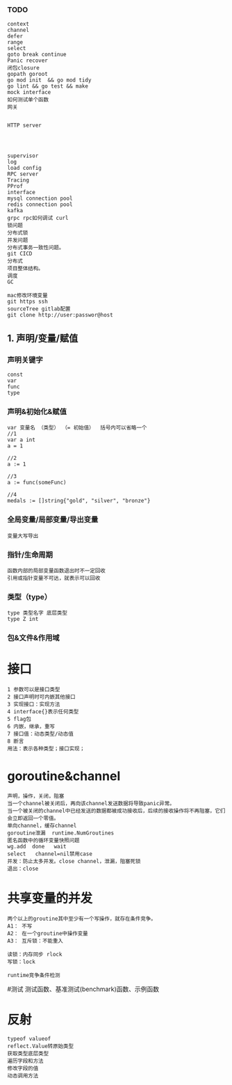 ### TODO
    context
    channel
    defer
    range
    select
    goto break continue
    Panic recover
    闭包closure
    gopath goroot
    go mod init  && go mod tidy
    go lint && go test && make
    mock interface
    如何测试单个函数
    网关
    
   
    HTTP server
    
    
    
    
    supervisor
    log
    load config
    RPC server
    Tracing
    PProf
    interface
    mysql connection pool
    redis connection pool
    kafka
    grpc rpc如何调试 curl
    锁问题
    分布式锁
    并发问题
    分布式事务一致性问题。
    git CICD
    分布式
    项目整体结构。
    调度
    GC
    
    mac修改环境变量
    git https ssh
    sourceTree gitlab配置
    git clone http://user:passwor@host
   


## 1. 声明/变量/赋值

### 声明关键字
	const
  	var
   	func
   	type
  
   
### 声明&初始化&赋值
    var 变量名 （类型） （= 初始值）  括号内可以省略一个
	//1
	var a int
	a = 1
	
	//2
	a := 1
	
	//3
	a := func(someFunc)
	
	//4
	medals := []string{"gold", "silver", "bronze"}
	
### 全局变量/局部变量/导出变量
	变量大写导出

  
### 指针/生命周期
	函数内部的局部变量函数退出时不一定回收
	引用或指针变量不可达，就表示可以回收

### 类型（type）
	type 类型名字 底层类型
	type Z int

### 包&文件&作用域


# 接口
    1 参数可以是接口类型
    2 接口声明时可内嵌其他接口
    3 实现接口：实现方法
    4 interface{}表示任何类型
    5 flag包
    6 内嵌，继承，重写
    7 接口值：动态类型/动态值
    8 断言
    用法：表示各种类型；接口实现；
    
# goroutine&channel
    声明，操作，关闭，阻塞
    当一个channel被关闭后，再向该channel发送数据将导致panic异常。
    当一个被关闭的channel中已经发送的数据都被成功接收后，后续的接收操作将不再阻塞，它们会立即返回一个零值。
    单向channel，缓存channel
    goroutine泄漏  runtime.NumGroutines
    匿名函数中的循环变量快照问题
    wg.add  done   wait
    select   channel=nil禁用case
    并发：防止太多并发。close channel，泄漏，阻塞死锁
    退出：close
 
 # 共享变量的并发   
    两个以上的groutine其中至少有一个写操作，就存在条件竞争。
    A1： 不写
    A2： 在一个groutine中操作变量
    A3： 互斥锁：不能重入
    
    读锁：内存同步 rlock
    写锁：lock
    
    runtime竞争条件检测
    
    
  #测试
    测试函数、基准测试(benchmark)函数、示例函数
    
   # 反射
    typeof valueof
    reflect.Value转原始类型
    获取类型底层类型
    遍历字段和方法
    修改字段的值
    动态调用方法